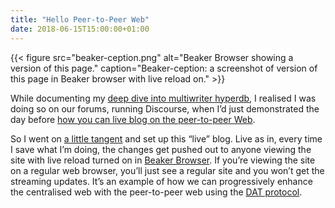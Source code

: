 ```yaml
---
title: "Hello Peer-to-Peer Web"
date: 2018-06-15T15:00:00+01:00
---
```


{{< figure src="beaker-ception.png" alt="Beaker Browser showing a version of this page." caption="Beaker-ception: a screenshot of version of this page in Beaker browser with live reload on." >}}

While documenting my [deep dive into multiwriter hyperdb](https://forum.ind.ie/t/deep-dive-into-multiwriter-hyperdb/2184), I realised I was doing so on our forums, running Discourse, when I’d just demonstrated the day before [how you can live blog on the peer-to-peer Web](https://forum.ind.ie/t/deep-dive-into-multiwriter-hyperdb/2184/1).

So I went on [a little tangent](https://mastodon.ar.al/@aral/100207852262520843) and set up this “live” blog. Live as in, every time I save what I’m doing, the changes get pushed out to anyone viewing the site with live reload turned on in [Beaker Browser](https://beakerbrowser.com'). If you’re viewing the site on a regular web browser, you’ll just see a regular site and you won’t get the streaming updates. It’s an example of how we can progressively enhance the centralised web with the peer-to-peer web using the [DAT protocol](https://datproject.org).
